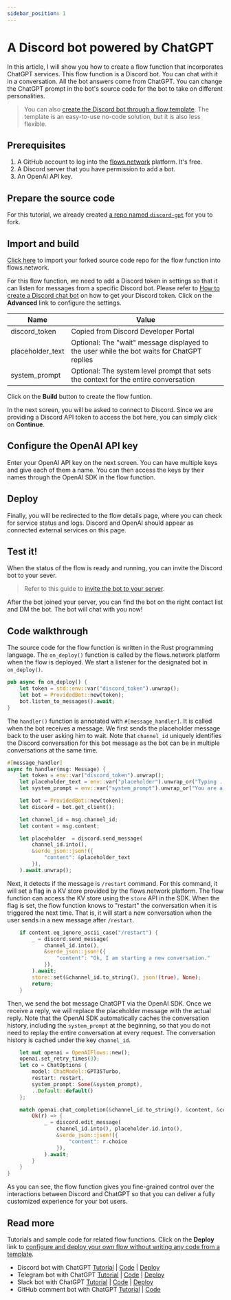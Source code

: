 ```yaml
---
sidebar_position: 1
---
```


# A Discord bot powered by ChatGPT

In this article, I will show you how to create a flow function that incorporates ChatGPT services. This flow function is a Discord bot.
You can chat with it in a conversation. All the bot answers come from ChatGPT. You can change the ChatGPT prompt in the bot's source code
for the bot to take on different personalities. 

> You can also [create the Discord bot through a flow template](../getting-started-template/discord-chatgpt). The template is an easy-to-use no-code solution, but it is also less flexible.

## Prerequisites

 1. A GitHub account to log into the [flows.network](https://flows.network/) platform. It's free.
 2. A Discord server that you have permission to add a bot.
 3. An OpenAI API key.

## Prepare the source code

For this tutorial, we already created [a repo named `discord-gpt`](https://github.com/flows-network/discord-chatgpt/) for you to fork.

## Import and build

[Click here](https://flows.network/flow/new) to import your forked source code repo for the flow function into flows.network.

For this flow function, we need to add a Discord token in settings so that it can listen for messages from a specific Discord bot.
Please refer to [How to create a Discord chat bot](https://flows.network/blog/discord-chat-bot-guide) on how to get your Discord token.
Click on the **Advanced** link to configure the settings.

| Name             | Value                                                                                       |
| ---------------- | ------------------------------------------------------------------------------------------- |
| discord_token    | Copied from Discord Developer Portal                                                        |
| placeholder_text | Optional: The "wait" message displayed to the user while the bot waits for ChatGPT replies  |
| system_prompt    | Optional: The system level prompt that sets the context for the entire conversation         |


Click on the **Build** button to create the flow funtion.

In the next screen, you will be asked to connect to Discord. Since we are providing a Discord API token to access the bot here, you can
simply click on **Continue**.

## Configure the OpenAI API key

Enter your OpenAI API key on the next screen. You can have multiple keys and give each of them a name. You can 
then access the keys by their names through the OpenAI SDK in the flow function.

## Deploy

Finally, you will be redirected to the flow details page, where you can check for
service status and logs.
Discord and OpenAI should appear as connected external services on this page.

## Test it!

When the status of the flow is ready and running, you can invite the Discord bot to your sever.

> Refer to this guide to [invite the bot to your server](https://flows.network/blog/discord-chat-bot-guide).

After the bot joined your server, you can find the bot on the right contact list and DM the bot. The bot will chat with you now!

## Code walkthrough

The source code for the flow function is written in the Rust programming language. 
The `on_deploy()` function is called by the flows.network platform when the flow is deployed. We start a listener for
the designated bot in `on_deploy()`.

```rust
pub async fn on_deploy() {
    let token = std::env::var("discord_token").unwrap();
    let bot = ProvidedBot::new(token);
    bot.listen_to_messages().await;
}
```

The `handler()` function is annotated with `#[message_handler]`. It is called when the bot receives a message. We first sends
the placeholder message back to the user asking him to wait.
Note that `channel_id` uniquely identifies the Discord conversation for this bot message
as the bot can be in multiple conversations at the same time.

```rust
#[message_handler]
async fn handler(msg: Message) {
    let token = env::var("discord_token").unwrap();
    let placeholder_text = env::var("placeholder").unwrap_or("Typing ...".to_string());
    let system_prompt = env::var("system_prompt").unwrap_or("You are a helpful assistant answering questions on Discord.".to_string());

    let bot = ProvidedBot::new(token);
    let discord = bot.get_client();

    let channel_id = msg.channel_id;
    let content = msg.content;

    let placeholder  = discord.send_message(
        channel_id.into(),
        &serde_json::json!({
            "content": &placeholder_text
        }),
    ).await.unwrap();
```

Next, it detects if the message is `/restart` command. For this command, it will set a flag in a KV store provided by the
flows.network platform. The flow function can access the KV store using the `store` API in the SDK.
When the flag is set, the flow function knows to "restart" the conversation when it is triggered the next time.
That is, it will start a new conversation when the user sends in a new message after `/restart`.

```rust
    if content.eq_ignore_ascii_case("/restart") {
        _ = discord.send_message(
            channel_id.into(),
            &serde_json::json!({
                "content": "Ok, I am starting a new conversation."
            }),
        ).await;
        store::set(&channel_id.to_string(), json!(true), None);
        return;
    }
```

Then, we send the bot message ChatGPT via the OpenAI SDK. Once we receive a reply, we will replace the placeholder message
with the actual reply. Note that the OpenAI SDK automatically caches the conversation history,
including the `system_prompt` at the beginning, so that you do not need to replay the entire conversation at every request.
The conversation history is cached under the key `channel_id`.

```rust
    let mut openai = OpenAIFlows::new();
    openai.set_retry_times(3);
    let co = ChatOptions {
        model: ChatModel::GPT35Turbo,
        restart: restart,
        system_prompt: Some(&system_prompt),
        ..Default::default()
    };

    match openai.chat_completion(&channel_id.to_string(), &content, &co).await {
        Ok(r) => {
            _ = discord.edit_message(
                channel_id.into(), placeholder.id.into(),
                &serde_json::json!({
                    "content": r.choice
                }),
            ).await;
        }
    }
}
```

As you can see, the flow function gives you fine-grained control over the interactions between Discord and ChatGPT
so that you can deliver a fully customized experience for your bot users.

## Read more

Tutorials and sample code for related flow functions. Click on the **Deploy** link to [configure and deploy your own flow without writing any code from a template](../category/getting-started-with-templates).

* Discord bot with ChatGPT [Tutorial](discord-chatgpt) | [Code](https://github.com/flows-network/discord-chatgpt/) | [Deploy](https://flows.network/flow/createByTemplate/discord-chatgpt)
* Telegram bot with ChatGPT [Tutorial](telegram-chatgpt) | [Code](https://github.com/flows-network/telegram-gpt) | [Deploy](https://flows.network/flow/createByTemplate/Telegram-ChatGPT)
* Slack bot with ChatGPT [Tutorial](slack-chatgpt) | [Code](https://github.com/flows-network/slack-chatgpt) | [Deploy](https://flows.network/flow/createByTemplate/Slack-Chatgpt)
* GitHub comment bot with ChatGPT [Tutorial](github-chatgpt) | [Code](https://github.com/flows-network/chatgpt-github-app)

